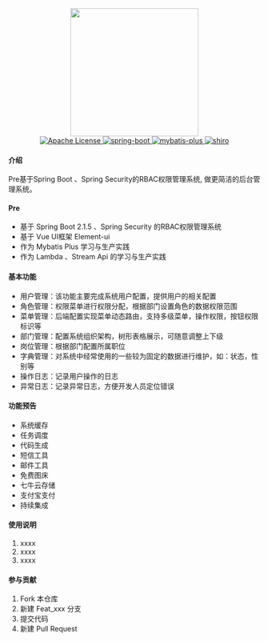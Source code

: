 

<div align="center">
<div style="height:256px; width:256px; text-align: center;">
<img src="https://images.gitee.com/uploads/images/2019/0619/152102_90c67e77_1758995.png" height="256" width="256">
</div>

 <a href="https://img.shields.io/badge/license-Apache%20License%202.0-blue.svg">
            <img src="https://img.shields.io/badge/license-Apache%20License%202.0-blue.svg" alt="Apache License">
    </a>
 <a href="http://spring.io/projects/spring-boot">
            <img src="https://img.shields.io/badge/spring--boot-2.1.5.RELEASE-green.svg" alt="spring-boot">
       </a>
    <a href="http://mp.baomidou.com">
            <img src="https://img.shields.io/badge/mybatis--plus-3.1.1-blue.svg" alt="mybatis-plus">
    </a>  
    <a href="https://shiro.apache.org/">
            <img src="https://img.shields.io/badge/security-5.1.5-blue.svg" alt="shiro">
    </a>
</div>

#### 介绍
Pre基于Spring Boot 、Spring Security的RBAC权限管理系统, 做更简洁的后台管理系统。

#### Pre

- 基于 Spring Boot 2.1.5 、Spring Security 的RBAC权限管理系统
- 基于 Vue UI框架 Element-ui
- 作为 Mybatis Plus 学习与生产实践
- 作为 Lambda 、Stream Api 的学习与生产实践

       


#### 基本功能

- 用户管理：该功能主要完成系统用户配置，提供用户的相关配置
- 角色管理：权限菜单进行权限分配，根据部门设置角色的数据权限范围
- 菜单管理：后端配置实现菜单动态路由，支持多级菜单，操作权限，按钮权限标识等
- 部门管理：配置系统组织架构，树形表格展示，可随意调整上下级
- 岗位管理：根据部门配置所属职位
- 字典管理：对系统中经常使用的一些较为固定的数据进行维护，如：状态，性别等
- 操作日志：记录用户操作的日志
- 异常日志：记录异常日志，方便开发人员定位错误 

#### 功能预告
- 系统缓存
- 任务调度
- 代码生成
- 短信工具
- 邮件工具
- 免费图床
- 七牛云存储
- 支付宝支付
- 持续集成

#### 使用说明

1. xxxx
2. xxxx
3. xxxx

#### 参与贡献

1. Fork 本仓库
2. 新建 Feat_xxx 分支
3. 提交代码
4. 新建 Pull Request
